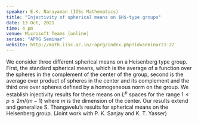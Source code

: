 ```yaml
---
speaker: E.K. Narayanan (IISc Mathematics)
title: "Injectivity of spherical means on $H$-type groups"
date: 13 Oct, 2021
time: 4 pm
venue: Microsoft Teams (online)
series: "APRG Seminar"
website: http://math.iisc.ac.in/~aprg/index.php?id=seminar21-22
---
```


We consider three different spherical means on a Heisenberg type group.
First, the standard spherical means, which is the average of a function
over the spheres in the complement of the center of the group, second is
the average over product of spheres in the center and its complement and
the third one over spheres defined by a homogeneous norm on the group.
We establish injectivity results for these means on $L^p$ spaces for the
range $1 \leq p \leq 2m/(m-1)$ where $m$ is the dimension of the center.
Our results extend and generalize S. Thangavelu’s results for spherical
means on the Heisenberg group. (Joint work with P. K. Sanjay and K. T. Yasser)
